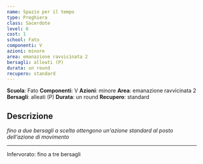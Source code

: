 ```yaml
---
name: Spazio per il tempo
type: Preghiera
class: Sacerdote
level: 6
cost: 1
school: Fato
componenti: V
azioni: minore
area: emanazione ravvicinata 2
bersagli: alleati (P)
durata: un round
recupero: standard
---
```

**Scuola**: Fato
**Componenti**: V
**Azioni**: minore
**Area**: emanazione ravvicinata 2
**Bersagli**: alleati (P)
**Durata**: un round
**Recupero**: standard

**Descrizione**
-

*fino a due bersagli a scelta ottengono un'azione standard al posto dell'azione di movimento*

---

Infervorato: fino a tre bersagli